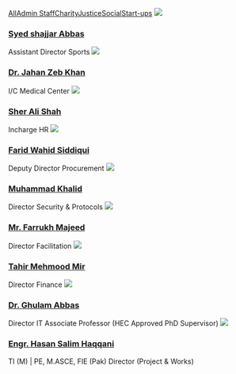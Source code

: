 [All](https://giki.edu.pk/portfolio-5-columns/)[Admin Staff](https://giki.edu.pk/portfolio-5-columns/)[Charity](https://giki.edu.pk/portfolio-5-columns/)[Justice](https://giki.edu.pk/portfolio-5-columns/)[Social](https://giki.edu.pk/portfolio-5-columns/)[Start-ups](https://giki.edu.pk/portfolio-5-columns/)
[![](https://giki.edu.pk/wp-content/uploads/2022/04/IMG-20220416-WA0003.jpg)](https://giki.edu.pk/wp-content/uploads/2022/04/IMG-20220416-WA0003.jpg)
### [Syed shajjar Abbas](https://giki.edu.pk/portfolio/syed-shajjar-abbas/)
Assistant Director Sports
[![](https://giki.edu.pk/wp-content/uploads/2022/03/staff-generic-292x248-1.jpg)](https://giki.edu.pk/wp-content/uploads/2022/03/staff-generic-292x248-1.jpg)
### [Dr. Jahan Zeb Khan](https://giki.edu.pk/wp-content/uploads/2022/03/staff-generic-292x248-1.jpg)
I/C Medical Center
[![](https://giki.edu.pk/wp-content/uploads/2021/11/sherali.jpg)](https://giki.edu.pk/wp-content/uploads/2021/11/sherali.jpg)
### [Sher Ali Shah](https://giki.edu.pk/wp-content/uploads/2021/11/sherali.jpg)
Incharge HR
[![](https://giki.edu.pk/wp-content/uploads/2018/09/Photo-Farid.jpg)](https://giki.edu.pk/wp-content/uploads/2018/09/Photo-Farid.jpg)
### [Farid Wahid Siddiqui](https://giki.edu.pk/wp-content/uploads/2018/09/Photo-Farid.jpg)
Deputy Director Procurement
[![](https://giki.edu.pk/wp-content/uploads/2022/03/staff-generic-292x248-1.jpg)](https://giki.edu.pk/wp-content/uploads/2022/03/staff-generic-292x248-1.jpg)
### [Muhammad Khalid](https://giki.edu.pk/portfolio/muhammad-khalid/)
Director Security & Protocols
[![](https://giki.edu.pk/wp-content/uploads/2018/02/WhatsApp-Image-2022-12-08-at-7.43.39-PM.jpeg)](https://giki.edu.pk/wp-content/uploads/2018/02/WhatsApp-Image-2022-12-08-at-7.43.39-PM.jpeg)
### [Mr. Farrukh Majeed](https://giki.edu.pk/wp-content/uploads/2018/02/WhatsApp-Image-2022-12-08-at-7.43.39-PM.jpeg)
Director Facilitation
[![](https://giki.edu.pk/wp-content/uploads/2022/03/staff-generic-292x248-1.jpg)](https://giki.edu.pk/wp-content/uploads/2022/03/staff-generic-292x248-1.jpg)
### [Tahir Mehmood Mir](https://giki.edu.pk/portfolio/tahir-mehmood-mir/)
Director Finance
[![](https://giki.edu.pk/wp-content/uploads/2022/11/Gabbas.jpg)](https://giki.edu.pk/wp-content/uploads/2022/11/Gabbas.jpg)
### [Dr. Ghulam Abbas](https://giki.edu.pk/wp-content/uploads/2022/11/Gabbas.jpg)
Director IT Associate Professor (HEC Approved PhD Supervisor)
[![](https://giki.edu.pk/wp-content/uploads/2021/11/Dir_Works-489x660.jpg)](https://giki.edu.pk/wp-content/uploads/2021/11/Dir_Works.jpg)
### [Engr. Hasan Salim Haqqani](https://giki.edu.pk/wp-content/uploads/2021/11/Dir_Works.jpg)
TI (M) | PE, M.ASCE, FIE (Pak) Director (Project & Works)
